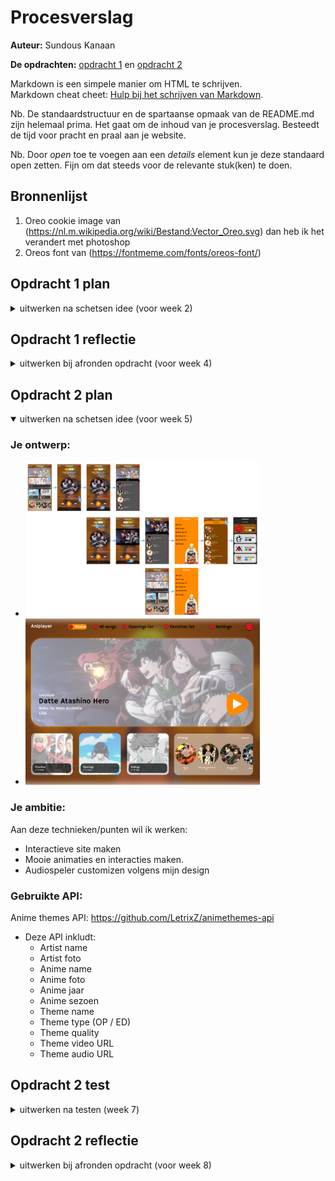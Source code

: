 # Procesverslag
**Auteur:** Sundous Kanaan

**De opdrachten:** [opdracht 1](opdracht1/index.html) en [opdracht 2](opdracht2/index.html)


Markdown is een simpele manier om HTML te schrijven.  
Markdown cheat cheet: [Hulp bij het schrijven van Markdown](https://github.com/adam-p/markdown-here/wiki/Markdown-Cheatsheet).

Nb. De standaardstructuur en de spartaanse opmaak van de README.md zijn helemaal prima. Het gaat om de inhoud van je procesverslag. Besteedt de tijd voor pracht en praal aan je website.

Nb. Door *open* toe te voegen aan een *details* element kun je deze standaard open zetten. Fijn om dat steeds voor de relevante stuk(ken) te doen.



## Bronnenlijst
  1. Oreo cookie image van (https://nl.m.wikipedia.org/wiki/Bestand:Vector_Oreo.svg) dan heb ik het verandert met photoshop
  2. Oreos font van (https://fontmeme.com/fonts/oreos-font/)



## Opdracht 1 plan

<details>
  <summary>uitwerken na schetsen idee (voor week 2)</summary>


  ### Je storyboard:
  <img src="readme-images/storyboard.jpg" width="375px" alt="storyboard voor opdracht 1">


  ### Je ambitie: 
  Aan deze technieken/punten wil ik werken:
  - Maak een ingewikkeld animatie
  - Golf animatie
  - Border voor de hele woord
 
</details>



## Opdracht 1 reflectie

<details>
  <summary>uitwerken bij afronden opdracht (voor week 4)</summary>


  ### Je uitkomst - karakteristiek screenshot(s):
  <img src="readme-images/opdracht-1.png" width="375px" alt="uitkomst opdracht 1">


  ### Dit ging goed/Heb ik geleerd: 
  Ik heb geleerd, hoe ik ingewikkelde animaties in verschillende tijden kan aanpassen om mijn idee te maken.

  <img src="readme-images/opdracht1-goed-1.png" width="375px" alt="top">

  Ik heb ook geleerd hoe kan ik twee borders kan maken voor mijn tekst
  <img src="readme-images/opdracht1-goed-2.png" width="375px" alt="top">

  Ik heb ook geleerd hoe kan ik iets zoals een golf kan maken via ::after met animatie. Het eindresultaat was geen professionele golf, maar het diende zijn doel en ik zie het als melk in een kopjeز
  <img src="readme-images/opdracht1-goed-3.png" width="375px" alt="top">


  ### Dit was lastig/Is niet gelukt:
  Mijn merk font is oreos font en het gratis versie is lelijk met dikke border en transparant letters. Na verschillende experimenten, zoals het invullen van letters, het toevoegen van een tweede border, besloot ik een ander lettertype te kiezen dat zoveel mogelijk geschikt zou zijn voor het merk.

  <img src="readme-images/opdracht1-lastig-1.png" width="375px" alt="bummer">
</details>



## Opdracht 2 plan

<details open>
  <summary>uitwerken na schetsen idee (voor week 5)</summary>


  ### Je ontwerp:

  - <img src="/readme-images/mobiel.jpg" width="375px" alt="ontwerp opdracht 2 mobiel flow">
  - <img src="/readme-images/Desktop.png" width="375px" alt="ontwerp opdracht 2 desktop versie">



  ### Je ambitie: 
  Aan deze technieken/punten wil ik werken:
  - Interactieve site maken
  - Mooie animaties en interacties maken.
  - Audiospeler customizen volgens mijn design
  
  ### Gebruikte API:
  Anime themes API: https://github.com/LetrixZ/animethemes-api
  - Deze API inkludt:
    - Artist name
    - Artist foto
    - Anime name
    - Anime foto
    - Anime jaar
    - Anime sezoen
    - Theme name
    - Theme type (OP / ED)
    - Theme quality
    - Theme video URL
    - Theme audio URL
  
  
</details>



## Opdracht 2 test

<details>
  <summary>uitwerken na testen (week 7)</summary>

  Neem minimaal 5 bevindingen op:



  ### Bevinding 1:
  Omschrijving van wat er nog niet orde was (tekst en afbeeding(en)).

  #### oplossing:
  Beschrijving hoe je het hebt hebt opgelost of als het niet gelukt is hoe je het zou oplossen (tekst en afbeeding(en)).



  ### Bevinding 2:
  Omschrijving van wat er nog niet orde was (tekst en afbeeding(en)).

  #### oplossing:
  Beschrijving hoe je het hebt hebt opgelost of als het niet gelukt is hoe je het zou oplossen (tekst en afbeeding(en)).



  ### Bevinding 3:
  ...
</details>



## Opdracht 2 reflectie

<details>
  <summary>uitwerken bij afronden opdracht (voor week 8)</summary>

  ### Je uitkomst - karakteristiek screenshot(s):
  <img src="readme-images/dummy-plaatje.svg" width="375px" alt="uitkomst opdracht 2">


  ### Dit ging goed/Heb ik geleerd: 
  Korte omschrijving met plaatje(s)

  <img src="readme-images/dummy-plaatje.svg" width="375px" alt="top">


  ### Dit was lastig/Is niet gelukt:
  Korte omschrijving met plaatje(s)

  <img src="readme-images/dummy-plaatje.svg" width="375px" alt="bummer">
</details>
